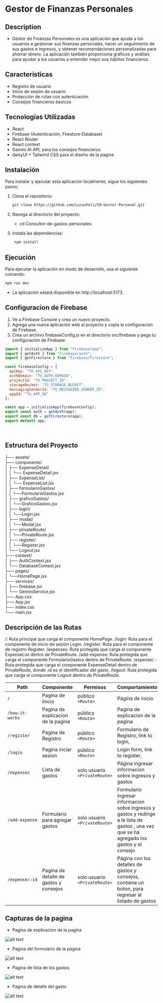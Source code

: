 # Gestor de Finanzas Personales

## Description

- Gestor de Finanzas Personales es una aplicación que ayuda a los usuarios a gestionar sus finanzas personales, hacer un seguimiento de sus gastos e ingresos, y obtener recomendaciones personalizadas para ahorrar dinero. La aplicación también proporciona gráficos y análisis para ayudar a los usuarios a entender mejor sus hábitos financieros.



## Características

- Registro de usuario
- Inicio de sesión de usuario
- Protección de rutas con autenticación
- Consejos financieros basicos

## Tecnologías Utilizadas

- React
- Firebase (Autenticación, Firestore-Database)
- React Router
- React context
- Gemini AI API, para los consejos financieros
- daisyUI + Tailwind CSS para el diseño de la pagina

## Instalación

Para instalar y ejecutar esta aplicación localmente, sigue los siguientes pasos:

1. Clona el repositorio:
   ```bash
   git clone https://github.com/LucasFeli/S9-Gestor-Personal.git
   ```
2. Navega al directorio del proyecto:

   - cd Consultor-de-gastos-personales

3. Instala las dependencias:
    ```sh
     npm install
    ```

## Ejecución
Para ejecutar la aplicación en modo de desarrollo, usa el siguiente comando:
```sh
npm run dev
```

- La aplicación estará disponible en http://localhost:5173.


##  Configuracion de Firebase

1. Ve a Firebase Console y crea un nuevo proyecto.
2. Agrega una nueva aplicación web al proyecto y copia la configuración de Firebase.
3. Crea un archivo firebaseConfig.js en el directorio src/firebase y pega tu configuración de Firebase:

```js
import { initializeApp } from "firebase/app";
import { getAuth } from "firebase/auth";
import { getFirestore } from "firebase/firestore";

const firebaseConfig = {
  apiKey: "TU_API_KEY",
  authDomain: "TU_AUTH_DOMAIN",
  projectId: "TU_PROJECT_ID",
  storageBucket: "TU_STORAGE_BUCKET",
  messagingSenderId: "TU_MESSAGING_SENDER_ID",
  appId: "TU_APP_ID"
};

const app = initializeApp(firebaseConfig);
export const auth = getAuth(app);
export const db = getFirestore(app);
export default app;
```

<br>

## Estructura del Proyecto

├── assets/<br>
├── components/<br>
│ ├── ExpenseDetail/<br>
│ │ └── ExpenseDetail.jsx<br>
│ ├── ExpenseList/<br>
│ │ └── ExpenseList.jsx<br>
│ ├── formularioGastos/<br>
│ │ └──FormularioGastos.jsx<br>
│ ├── graficoGastos/<br>
│ │ └──GraficoGastos.jsx<br>
│ ├── login/<br>
│ │ └──Login.jsx<br>
│ ├── modal/<br>
│ │ └──Modal.jsx<br>
│ ├── privateRoute/<br>
│ │ └──PrivateRoute.jsx<br>
│ ├── register/<br>
│ │ └──Register.jsx<br>
│ └── Logout.jsx<br>
├── context/<br>
│ ├── AuthContext.jsx<br>
│ └── DatabaseContext.jsx<br>
├── pages/<br>
│    └──HomePage.jsx<br>
├── services/<br>
│ ├── firebase.jsx<br>
│ └── GeminiService.jsx<br>
├── App.css<br>
├── App.jsx<br>
├── index.css<br>
└── main.jsx<br>

## Descripción de las Rutas

/: Ruta principal que carga el componente HomePage.
/login: Ruta para el componente de inicio de sesión Login.
/register: Ruta para el componente de registro Register.
/expenses: Ruta protegida que carga el componente ExpenseList dentro de PrivateRoute.
/add-expense: Ruta protegida que carga el componente FormularioGastos dentro de PrivateRoute.
/expense/
: Ruta protegida que carga el componente ExpenseDetail dentro de PrivateRoute, donde :id es el identificador del gasto.
/logout: Ruta protegida que carga el componente Logout dentro de PrivateRoute.

| Path                      | Componente            | Permisos                 | Comportamiento                                                     |
| ------------------------- | -------------------- | --------------------------- | ------------------------------------------------------------ |
| `/`                       | Pagina de inicio            | público `<Route>`            | Página de inicio
| `/how-it-works`           | Pagina de explicacion de la pagina            | público `<Route>`            | Pagina de explicacion de la pagina                                                     |
| `/register`                 | Pagina de Registro           | público `<Route>`    | Formulario de Registro, link to login,  |
| `/login`                  | Pagina inciar sesion           | público `<Route>`     | Login form, link to register,  |
| `/expenses`               | Lista de gastos    | solo usuario `<PrivateRoute>`  | Página ingresar informacion sobre ingresos y gastos
| `/add-expense`           | Formulario para agregar gastos      | solo usuario  `<PrivateRoute>`  |Formulario ingresar informacion sobre ingresos y gastos y redirige a la lista de gastos , una vez que se ha agregado los gastos y el consejo |
| `/expense/:id`           | Pagina de detalle de gastos y consejos   | solo usuario `<PrivateRoute>`  | Página con los detalles de gastos y consejos, contiene un boton, para regresar al listado de gastos|


## Capturas de la pagina

- Pagina de explicacion de la pagina

![alt text](src/assets/explicacion.png)

- Pagina del formulario de la pagina

![alt text](src/assets/formPage.png)

- Pagina de lista de los gastos

![alt text](src/assets/listPage.png)

- Pagina de detalle del gasto 

![alt text](src/assets/detailPage.png)
